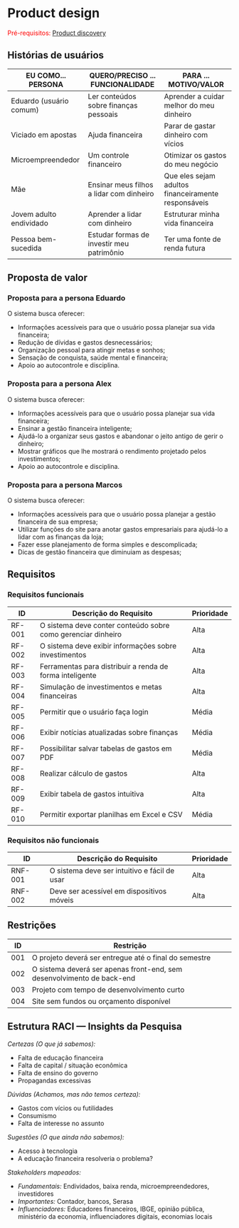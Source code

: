 # Product design

<span style="color:red">Pré-requisitos: <a href="02-Product-discovery.md"> Product discovery</a></span>

## Histórias de usuários

|    EU COMO... PERSONA   |      QUERO/PRECISO ... FUNCIONALIDADE      |               PARA ... MOTIVO/VALOR                 |
|-------------------------|--------------------------------------------|-----------------------------------------------------|
|Eduardo (usuário comum)  | Ler conteúdos sobre finanças pessoais      | Aprender a cuidar melhor do meu dinheiro            |
|Viciado em apostas       | Ajuda financeira                           | Parar de gastar dinheiro com vícios                 |
|Microempreendedor        | Um controle financeiro                     | Otimizar os gastos do meu negócio                   |
|Mãe                      | Ensinar meus filhos a lidar com dinheiro   | Que eles sejam adultos financeiramente responsáveis |
|Jovem adulto endividado  | Aprender a lidar com dinheiro              | Estruturar minha vida financeira                    |
|Pessoa bem-sucedida      | Estudar formas de investir meu patrimônio  | Ter uma fonte de renda futura                       |

## Proposta de valor

### Proposta para a persona Eduardo

O sistema busca oferecer:

- Informações acessíveis para que o usuário possa planejar sua vida financeira;
- Redução de dívidas e gastos desnecessários;
- Organização pessoal para atingir metas e sonhos;
- Sensação de conquista, saúde mental e financeira;
- Apoio ao autocontrole e disciplina.

### Proposta para a persona Alex

O sistema busca oferecer:

- Informações acessíveis para que o usuário possa planejar sua vida financeira;
- Ensinar a gestão financeira inteligente;
- Ajudá-lo a organizar seus gastos e abandonar o jeito antigo de gerir o dinheiro;
- Mostrar gráficos que lhe mostrará o rendimento projetado pelos investimentos;
- Apoio ao autocontrole e disciplina.

### Proposta para a persona Marcos

O sistema busca oferecer:

- Informações acessíveis para que o usuário possa planejar a gestão financeira de sua empresa;
- Utilizar funções do site para anotar gastos empresariais para ajudá-lo a lidar com as finanças da loja;
- Fazer esse planejamento de forma simples e descomplicada;
- Dicas de gestão financeira que diminuiam as despesas;

## Requisitos

### Requisitos funcionais

| ID     |                        Descrição do Requisito                        | Prioridade |
|--------|----------------------------------------------------------------------|------------|
| RF-001 | O sistema deve conter conteúdo sobre como gerenciar dinheiro         |    Alta    |
| RF-002 | O sistema deve exibir informações sobre investimentos                |    Alta    |
| RF-003 | Ferramentas para distribuir a renda de forma inteligente             |    Alta    |
| RF-004 | Simulação de investimentos e metas financeiras                       |    Alta    |
| RF-005 | Permitir que o usuário faça login                                    |    Média   |
| RF-006 | Exibir notícias atualizadas sobre finanças                           |    Média   |
| RF-007 | Possibilitar salvar tabelas de gastos em PDF                         |    Média   |
| RF-008 | Realizar cálculo de gastos                                           |    Alta    |
| RF-009 | Exibir tabela de gastos intuitiva                                    |    Alta    |
| RF-010 | Permitir exportar planilhas em Excel e CSV                           |    Média   |

### Requisitos não funcionais

| ID      |                       Descrição do Requisito                        | Prioridade |
|---------|---------------------------------------------------------------------|------------|
| RNF-001 | O sistema deve ser intuitivo e fácil de usar                        |    Alta    |
| RNF-002 | Deve ser acessível em dispositivos móveis                           |    Alta    |

## Restrições

| ID  |                              Restrição                                 |
|-----|------------------------------------------------------------------------|
| 001 | O projeto deverá ser entregue até o final do semestre                  |
| 002 | O sistema deverá ser apenas front-end, sem desenvolvimento de back-end |
| 003 | Projeto com tempo de desenvolvimento curto                             |
| 004 | Site sem fundos ou orçamento disponível                                |

## Estrutura RACI — Insights da Pesquisa

*Certezas (O que já sabemos):*
- Falta de educação financeira
- Falta de capital / situação econômica
- Falta de ensino do governo
- Propagandas excessivas

*Dúvidas (Achamos, mas não temos certeza):*
- Gastos com vícios ou futilidades
- Consumismo
- Falta de interesse no assunto

*Sugestões (O que ainda não sabemos):*
- Acesso à tecnologia
- A educação financeira resolveria o problema?

*Stakeholders mapeados:*

- *Fundamentais:* Endividados, baixa renda, microempreendedores, investidores
- *Importantes:* Contador, bancos, Serasa
- *Influenciadores:* Educadores financeiros, IBGE, opinião pública, ministério da economia, influenciadores digitais, economias locais